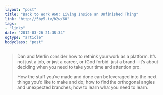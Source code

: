 ```yaml
---
layout: "post"
title: "Back to Work #60: Living Inside an Unfinished Thing"
link: "http://5by5.tv/b2w/60"
tags: 
- "links"
date: "2012-03-26 21:38:34"
ogtype: "article"
bodyclass: "post"
---
```


> Dan and Merlin consider how to rethink your work as a platform. It’s not just a job, or just a career, or (God forbid) just a brand—it’s about deciding when you need to take your time and attention pro.
> 
> How the stuff you’ve made and done can be leveraged into the next things you’d like to make and do; how to find the orthogonal angles and unexpected branches; how to learn what you need to learn.